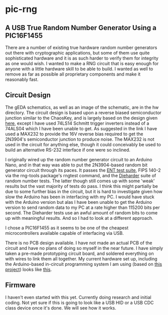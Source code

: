 # pic-rng
## A USB True Random Number Generator Using a PIC16F1455

There are a number of existing true hardware random number generators
out there with cryptographic applications, but some of them use quite
sophisticated hardware and it is as such harder to verify them for
integrity as one would wish. I wanted to make a RNG circuit that is
easy enough for anyone with a little hardware skill to be able to
build. I wanted as well to remove as far as possible all proprietary
components and make it reasonably fast.

## Circuit Design

The gEDA schematics, as well as an image of the schematic, are in the
hw directory. The circuit design is based upon a reverse biased
semiconductor junction similar to the ChaosKey, and is largely based
on the design given [here](https://web.jfet.org/hw-rng.html), except I
have used 74LS14 Schmitt trigger inverters instead of a 74ALS04
which I have been unable to get. As suggested in the link I have used
a MAX232 to provide the 16V reverse bias required to get the 2N3904's
semiconductor junction to produce noise.  The MAX232 is not used in
the circuit for anything else, though it could conceivably be used to
build an alternative RS-232 interface if one were so inclined.

I originally wired up the random number generator circuit to an
Arduino Nano, and in that way was able to put the 2N3904-based random
bit generator circuit through its paces. It passes the [ENT test
suite](http://www.fourmilab.ch/random/), FIPS 140-2 via the rng-tools
package's rngtest command, and the
[Dieharder](http://www.phy.duke.edu/~rgb/General/dieharder.php) suite
of random number tests. The latter though still comes up with some
'weak' results but the vast majority of tests do pass. I think this
might partially be due to some further bias in the circuit, but it is
hard to investigate given how slow the Arduino has been in interfacing
with my PC.  I would have stuck with the Arduino version but alas I
have been unable to get the Arduino version to send random data to my
PC at a rate higher than 115200 bits per second. The Dieharder tests
use an awful amount of random bits to come up with meaningful
results. And so I had to look at a different approach.

I chose a PIC16F1455 as it seems to be one of the cheapest
microcontrollers available capable of interfacing via USB.

There is no PCB design available. I have not made an actual PCB of the
circuit and have no plans of doing so myself in the near future.  I
have simply taken a pre-made prototyping circuit board, and soldered
everything on with wires to link them all together.  My current
hardware set up, including the Arduino-based in-circuit programming
system I am using (based on [this
project](https://github.com/jaromir-sukuba/a-p-prog)) looks like
[this](http://imgur.com/a/3ct9s).

## Firmware

I haven't even started with this yet.  Currently doing research and
initial coding.  Not yet sure if this is going to look like a USB HID
or a USB CDC class device once it's done.  We will see how it works.

